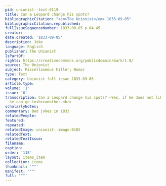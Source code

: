 ```yaml
---
pid: unionist--text-0119
title: Can a Leopard change his spots?
bibliographicCitation: "<em>The Unionist</em> 1833-09-05"
bibliographicCitation.republished: 
fullIssueSequenceNumber: 1833-09-05 p.04.45
creator: 
date.created: '1833-09-05'
description: Joke
language: English
publisher: The Unionist
IsPartOf: 
rights: https://creativecommons.org/publicdomain/mark/1.0/
source: The Unionist
subject: Miscellaneous Filler; Humor
type: Text
category: Unionist full issue 1833-09-05
article.type: 
volume: '1'
issue: '6'
transcription: Can a Leopard change his spots? —Yes, if he does not like one spot,
  he can go to<br>another.<br>
scholarlyNotes: 
commentary: Dad jokes in 1833
relatedPeople: 
featured: 
repeated: 
relatedImage: unionist--image-0185
relatedText: 
relatedTextIssue: 
filename: 
caption: 
order: '118'
layout: items_item
collection: items
thumbnail: '""'
manifest: '""'
full: '""'
---
```

